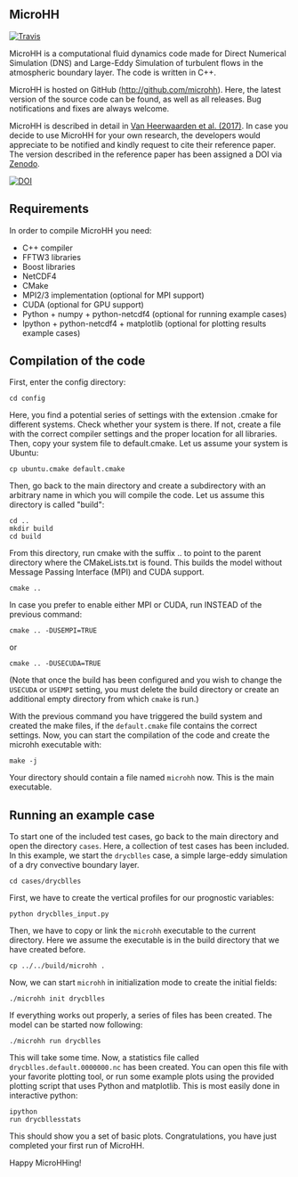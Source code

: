 MicroHH
-------
[![Travis](https://api.travis-ci.org/microhh/microhh.svg?branch=master)](https://travis-ci.org/microhh/microhh)

MicroHH is a computational fluid dynamics code made for Direct Numerical Simulation (DNS) and Large-Eddy Simulation of turbulent flows in the atmospheric boundary layer. The code is written in C++.

MicroHH is hosted on GitHub (http://github.com/microhh). Here, the latest version of the source code can be found, as well as all releases. Bug notifications and fixes are always welcome.

MicroHH is described in detail in [Van Heerwaarden et al. (2017)](http://www.geosci-model-dev-discuss.net/gmd-2017-41/#discussion). In case you decide to use MicroHH for your own research, the developers would appreciate to be notified and kindly request to cite their reference paper. The version described in the reference paper has been assigned a DOI via [Zenodo](https://zenodo.org).

[![DOI](https://zenodo.org/badge/14754940.svg)](https://zenodo.org/badge/latestdoi/14754940)

Requirements
------------
In order to compile MicroHH you need:
* C++ compiler
* FFTW3 libraries
* Boost libraries
* NetCDF4
* CMake
* MPI2/3 implementation (optional for MPI support)
* CUDA (optional for GPU support)
* Python + numpy + python-netcdf4 (optional for running example cases)
* Ipython + python-netcdf4 + matplotlib (optional for plotting results example cases)

Compilation of the code
-----------------------
First, enter the config directory: 

    cd config

Here, you find a potential series of settings with the extension .cmake for different systems. Check whether your system is there. If not, create a file with the correct compiler settings and the proper location for all libraries. Then, copy your system file to default.cmake. Let us assume your system is Ubuntu:

    cp ubuntu.cmake default.cmake

Then, go back to the main directory and create a subdirectory with an arbitrary name in which you will compile the code. Let us assume this directory is called "build":

    cd ..  
    mkdir build  
    cd build   

From this directory, run cmake with the suffix .. to point to the parent directory where the CMakeLists.txt is found. This builds the model without Message Passing Interface (MPI) and CUDA support.

    cmake ..

In case you prefer to enable either MPI or CUDA, run INSTEAD of the previous command:
    
    cmake .. -DUSEMPI=TRUE

or

    cmake .. -DUSECUDA=TRUE

(Note that once the build has been configured and you wish to change the `USECUDA` or `USEMPI` setting, you must delete the build directory or create an additional empty directory from which `cmake` is run.)

With the previous command you have triggered the build system and created the make files, if the `default.cmake` file contains the correct settings. Now, you can start the compilation of the code and create the microhh executable with:

    make -j

Your directory should contain a file named `microhh` now. This is the main executable.

Running an example case
-----------------------
To start one of the included test cases, go back to the main directory and  open the directory `cases`. Here, a collection of test cases has been included. In this example, we start the `drycblles` case, a simple large-eddy simulation of a dry convective boundary layer.

    cd cases/drycblles

First, we have to create the vertical profiles for our prognostic variables:

    python drycblles_input.py

Then, we have to copy or link the `microhh` executable to the current directory. Here we assume the executable is in the build directory that we have created before.

    cp ../../build/microhh .

Now, we can start `microhh` in initialization mode to create the initial fields:

    ./microhh init drycblles

If everything works out properly, a series of files has been created. The model can be started now following:

    ./microhh run drycblles

This will take some time. Now, a statistics file called `drycblles.default.0000000.nc` has been created. You can open this file with your favorite plotting tool, or run some example plots using the provided plotting script that uses Python and matplotlib. This is most easily done in interactive python:

    ipython  
    run drycbllesstats

This should show you a set of basic plots. Congratulations, you have just completed your first run of MicroHH.

Happy MicroHHing!

